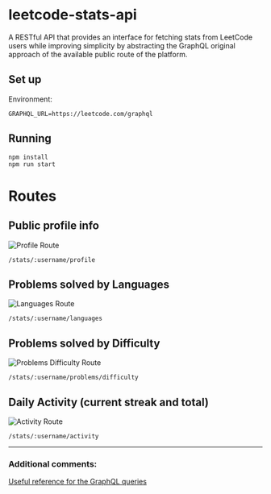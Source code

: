 # leetcode-stats-api

A RESTful API that provides an interface for fetching stats from LeetCode users while improving simplicity by abstracting the GraphQL original approach of the available public route of the platform.

## Set up

Environment:
```
GRAPHQL_URL=https://leetcode.com/graphql
```

## Running

```
npm install
npm run start
```

# Routes

## Public profile info
![Profile Route](https://i.imgur.com/Bjyz4lY.png)
```
/stats/:username/profile
```

## Problems solved by Languages
![Languages Route](https://i.imgur.com/aOk4HYB.png)
```
/stats/:username/languages
```

## Problems solved by Difficulty
![Problems Difficulty Route](https://i.imgur.com/vE52Fnr.png)
```
/stats/:username/problems/difficulty
```

## Daily Activity (current streak and total)
![Activity Route](https://i.imgur.com/vTXolhF.png)

```
/stats/:username/activity
```
---
### Additional comments:

[Useful reference for the GraphQL queries](https://github.com/akarsh1995/leetcode-graphql-queries.git)

